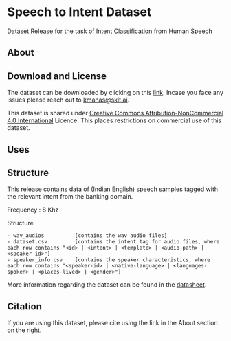 # Speech to Intent Dataset
Dataset Release for the task of Intent Classification from Human Speech

## About



## Download and License

The dataset can be downloaded by clicking on this [link](https://speech-to-intent-dataset.s3.ap-south-1.amazonaws.com/speech-to-intent.zip). Incase you face any issues please reach out to kmanas@skit.ai.

This dataset is shared under [Creative Commons Attribution-NonCommercial 4.0 International](https://creativecommons.org/licenses/by-nc/4.0/) Licence. This places restrictions on commercial use of this dataset.

## Uses



## Structure

This release contains data of (Indian English) speech samples tagged with the relevant intent from the banking domain.

Frequency : 8 Khz

Structure

```
- wav_audios          [contains the wav audio files]
- dataset.csv         [contains the intent tag for audio files, where each row contains "<id> | <intent> | <template> | <audio-path> | <speaker-id>"]
- speaker_info.csv    [contains the speaker characteristics, where each row contains "<speaker-id> | <native-language> | <languages-spoken> | <places-lived> | <gender>"]

```

More information regarding the dataset can be found in the [datasheet](./datasheet.md).

## Citation

If you are using this dataset, please cite using the link in the About section on the right.

